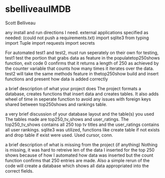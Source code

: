 # sbelliveauIMDB
Scott Belliveau

any install and run directions I need.
external applications specified as needed:
(could not push a requirements.txt)
import sqlite3
from typing import Tuple
import requests
import secrets

For automated test1 and test2, must run seperately on their own for testing, test1 test the portion that grabs data as feature in the populatetop250shows function, exit code 0 confirms that it returns a length of 250 as achieved by the counter variable that counts how many times it iterates over the data. test2 will take the same methods feature in thetop250show build and insert functions and present how data is added correctly

a brief description of what your project does
The project formats a database, creates functions that insert data and creates tables. It also adds wheel of time in seperate function to avoid any issues with foreign keys shared between top250shows and rankings table. 

a very brief discussion of your database layout and the table(s) you used
The tables made are top250_tv_shows and user_ratings. The top250_tv_shows contains all 250 top tv titles and the user_ratings contains all user rankings. sqlite3 was utilized, functions like create table if not exists and drop table if exist were used. Used cursor, conn.

a brief description of what is missing from the project (if anything)
Nothing is missing, it was hard to retreive len of the data I inserted for the top 250 shows because of how I automated how data was inserted but the count function confirms that 250 entries are made. Also a simple rerun of the code will create a database which shows all data appropriated into the correct fields.
